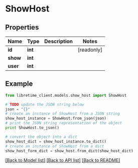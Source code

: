 # ShowHost


## Properties
Name | Type | Description | Notes
------------ | ------------- | ------------- | -------------
**id** | **int** |  | [readonly] 
**show** | **int** |  | 
**user** | **int** |  | 

## Example

```python
from libretime_client.models.show_host import ShowHost

# TODO update the JSON string below
json = "{}"
# create an instance of ShowHost from a JSON string
show_host_instance = ShowHost.from_json(json)
# print the JSON string representation of the object
print ShowHost.to_json()

# convert the object into a dict
show_host_dict = show_host_instance.to_dict()
# create an instance of ShowHost from a dict
show_host_form_dict = show_host.from_dict(show_host_dict)
```
[[Back to Model list]](../README.md#documentation-for-models) [[Back to API list]](../README.md#documentation-for-api-endpoints) [[Back to README]](../README.md)



